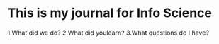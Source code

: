 # This is my journal for Info Science

1.What did we do?
2.What did youlearn?
3.What questions do I have?
